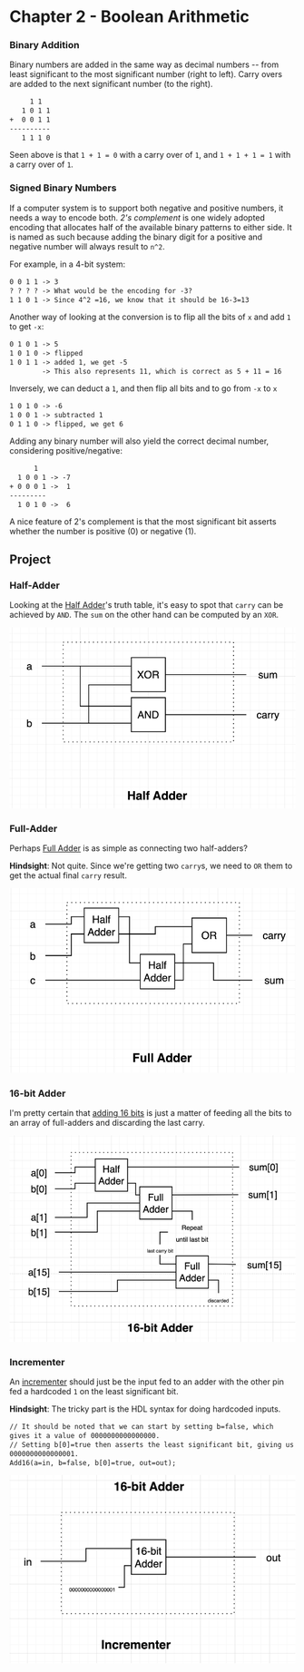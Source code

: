 # Chapter 2 - Boolean Arithmetic

### Binary Addition

Binary numbers are added in the same way as decimal numbers -- from least significant to the most significant number (right to left). Carry overs are added to the next significant number (to the right).

```
     1 1
   1 0 1 1
+  0 0 1 1
----------
   1 1 1 0
```

Seen above is that `1 + 1 = 0` with a carry over of `1`, and `1 + 1 + 1 = 1` with a carry over of `1`.

### Signed Binary Numbers

If a computer system is to support both negative and positive numbers, it needs a way to encode both. _2's complement_ is one widely adopted encoding that allocates half of the available binary patterns to either side. It is named as such because adding the binary digit for a positive and negative number will always result to `n^2`. 

For example, in a 4-bit system:

```
0 0 1 1 -> 3
? ? ? ? -> What would be the encoding for -3?
1 1 0 1 -> Since 4^2 =16, we know that it should be 16-3=13
```

Another way of looking at the conversion is to flip all the bits of `x` and add `1` to get `-x`:

```
0 1 0 1 -> 5
1 0 1 0 -> flipped
1 0 1 1 -> added 1, we get -5
        -> This also represents 11, which is correct as 5 + 11 = 16
```

Inversely, we can  deduct a `1`, and then flip all bits and to go from `-x` to `x`

```
1 0 1 0 -> -6
1 0 0 1 -> subtracted 1
0 1 1 0 -> flipped, we get 6
```

Adding any binary number will also yield the correct decimal number, considering positive/negative:

```
      1
  1 0 0 1 -> -7
+ 0 0 0 1 ->  1
---------
  1 0 1 0 ->  6
```

A nice feature of 2's complement is that the most significant bit asserts whether the number is positive (0) or negative (1).

## Project

### Half-Adder

Looking at the [Half Adder](./HalfAdder.hdl)'s truth table, it's easy to spot that `carry` can be achieved by `AND`. The `sum` on the other hand can be computed by an `XOR`.

![](./img/half-adder.png)

### Full-Adder

Perhaps [Full Adder](./FullAdder.hdl) is as simple as connecting two half-adders?

**Hindsight**: Not quite. Since we're getting two `carry`s, we need to `OR` them to get the actual final `carry` result.

![](./img/full-adder.png)


### 16-bit Adder

I'm pretty certain that [adding 16 bits](./Add16.hdl) is just a matter of feeding all the bits to an array of full-adders and discarding the last carry.

![](./img/add16.png)

### Incrementer

An [incrementer](./Inc16.hdl) should just be the input fed to an adder with the other pin fed a hardcoded `1` on the
least significant bit.

**Hindsight**: The tricky part is the HDL syntax for doing hardcoded inputs.

```
// It should be noted that we can start by setting b=false, which gives it a value of 0000000000000000.
// Setting b[0]=true then asserts the least significant bit, giving us 0000000000000001.
Add16(a=in, b=false, b[0]=true, out=out);
```

![](./img/inc.png)

